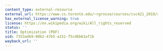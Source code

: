 ```yaml
---
content_type: external-resource
external_url: https://www.cs.toronto.edu/~rgrosse/courses/csc421_2019/slides/lec07.pdf
has_external_license_warning: true
license: https://en.wikipedia.org/wiki/All_rights_reserved
status: ''
title: Optimization (PDF)
uid: 7353adb9-08b2-47b5-a151-f5cd6b61ef1b
wayback_url: ''
---
```

